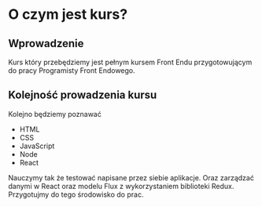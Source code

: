 # O czym jest kurs?
## Wprowadzenie

Kurs który przebędziemy jest pełnym kursem Front Endu przygotowującym do pracy Programisty Front Endowego.

## Kolejność prowadzenia kursu

Kolejno będziemy poznawać 

- HTML
- CSS
- JavaScript
- Node
- React

Nauczymy tak że testować napisane przez siebie aplikacje.
Oraz zarządzać danymi w React oraz modelu Flux z wykorzystaniem biblioteki Redux. Przygotujmy do tego środowisko do prac.